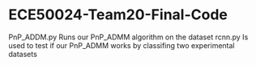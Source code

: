 # ECE50024-Team20-Final-Code

PnP_ADDM.py Runs our PnP_ADMM algorithm on the dataset
rcnn.py Is used to test if our PnP_ADMM works by classifing two experimental datasets
